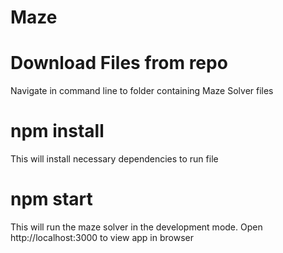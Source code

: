 # Maze
# Download Files from repo
Navigate in command line to folder containing Maze Solver files
# npm install
This will install necessary dependencies to run file
# npm start
This will run the maze solver in the development mode.
Open http://localhost:3000 to view app in browser
